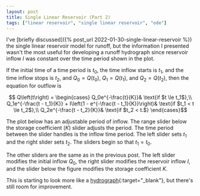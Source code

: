 ```yaml
---
layout: post
title: Single Linear Reservoir (Part 2)
tags: ["linear reservoir", "single linear reservoir", "ode"]
---
```

<script type="text/javascript" src="https://cdn.plot.ly/plotly-2.6.3.min.js"></script>

I've [briefly discussed]({% post_url 2022-01-30-single-linear-reservoir %}) the single linear reservoir model for
runoff, but the information I presented wasn't the most useful for developing a runoff hydrograph since reservoir inflow
$I$ was constant over the time period shown in the plot.

If the initial time of a time period is $t_0$, the time inflow starts is $t_1$, and the time inflow stops is $t_2$, and
$Q_0=Q\left(t_0\right)$, $Q_1=Q\left(t_1\right)$, and $Q_2=Q\left(t_2\right)$, then the equation for outflow is

$$ Q\left(t\right) = \begin{cases}
    Q_0e^{-\frac{t}{K}}& \text{if $t \le t_1$},\\
    Q_1e^{-\frac{t - t_1}{K}} + I\left(1 - e^{-\frac{t - t_1}{K}}\right)& \text{if $t_1 < t \le t_2$},\\
    Q_2e^{-\frac{t - t_2}{K}}& \text{if $t_2 < t.$}
\end{cases}$$

The plot below has an adjustable period of inflow. The range slider below the storage coefficient ($K$) slider adjusts
the period. The time period between the slider handles is the inflow time period. The left slider sets $t_1$ and the
right slider sets $t_2$. The sliders begin so that $t_1=t_0$.

The other sliders are the same as in the previous post. The left slider modifies the initial inflow $Q_0$, the right
slider modifies the reservoir inflow $I$, and the slider below the figure modifies the storage coefficient $K$.

This is starting to look more like a [hydrograph](https://en.wikipedia.org/wiki/Hydrograph){:target="_blank"}, but
there's still room for improvement.

<style>
  .container {
    display: grid;
    grid-gap: 20px;
  }
  .k-value {
    grid-column: 2;
    grid-row: 2;
    justify-self: center;
  }
  .k-slider {
    width: 550px;
    grid-column: 2;
    grid-row: 3;
    justify-self: center;
  }
  .t1-slider {
    width: 550px;
    grid-column: 2;
    grid-row: 4;
    justify-self: center;
  }
  .initial-flow-slider {
    height: 465px;
    grid-column: 1;
    grid-row: 1;
    align-self: center;
  }
  .inflow-slider {
    height: 465px;
    grid-column: 3;
    grid-row: 1;
    align-self: center;
  }
  .plot-area {
    height: 500px;
    width: 600px;
    grid-column: 2;
    grid-row: 1;
    align-self: center;
    justify-self: center;
  }
</style>

<div class="container">
  <div id="q0Slider" class="initial-flow-slider"></div>
  <div id="tester" class="plot-area"></div>
  <div id="inflowSlider" class="inflow-slider"></div>
  <div id="k-value" class="k-value"></div>
  <div id="k-slider" class="k-slider"></div>
  <div id="t1-slider" class="t1-slider"></div>
</div>
<br>

<script type="text/javascript">
  "use strict";

  let nTimes = 1000;
  let maxTime = 480;
  let timeStep = maxTime / (nTimes + 1);

  let time = [];

  for (let i = 0; i < nTimes; i++) {
      time.push(timeStep * i);
  }

  let nSliderValues = 100;
  let midSliderValue = Math.trunc(nSliderValues/2);

  // storage coefficient limits
  let minK = 1;
  let maxK = time[nTimes - 1]/2;

  // initial flow limits
  let minQ0 = 0;
  let maxQ0 = 100;

  // inflow limits
  let minInflow = 0;
  let maxInflow = maxQ0;

  let kValues = [];
  let q0Values = [];
  let inflowValues = [];
  let frac = 0;
  for (let i = 0; i < nSliderValues; i++) {
      frac = i/(nSliderValues - 1);
      kValues.push(minK + frac * maxK);
      q0Values.push(minQ0 + frac * maxQ0);
      inflowValues.push(minInflow + frac * maxInflow);
  }
  let K = kValues[midSliderValue];
  let initialFlow = q0Values[0];
  let inflowValue = inflowValues[Math.trunc(2/3*nSliderValues)];

  let t1 = time[0];
  let t2 = time[nTimes/2];

  let inflowTS = calcInflowTS();
  let flow = calcFlow();

  let TESTER = document.getElementById('tester');
  let data = [
    {
      x: time,
      y: flow,
      name: 'Outflow'
    },
    {
      x: [time[0]],
      y: [initialFlow],
      mode: 'markers',
      marker: {size: 10},
      name: 'Initial Flow'
    },
    {
      x: time,
      y: inflowTS,
      mode: 'lines',
      name: 'Inflow'
    }
  ];
  let layout = {width: 600, height: 500,
    margin: {b: 20, l: 50, r: 10, t: 10},
    legend: { x: 1,
      xanchor: 'right',
      y: 1,
      bgcolor: '#FFFFFF',
      bordercolor: '#000000',
      borderwidth: 1},
    dragmode: false,
    xaxis: {range: [0, maxTime], title: '$t$'},
    yaxis: {range: [0, 1.01*maxQ0], title: '$Q$'}};
  Plotly.newPlot(TESTER, data, layout);

  let kValue = document.getElementById("k-value");
  kValue.textContent = "K = " + K.toPrecision(3);

  function calcInflowTS() {
    let inflowTS = [];
    for (let i = 0; i < nTimes; i++) {
      if (time[i] < t1) {
        inflowTS.push(0);
      }
      else if (time[i] <= t2) {
        inflowTS.push(inflowValue);
      } else {
        inflowTS.push(0);
      }
    }

    return inflowTS;
  }

  function calcFlow() {
    let flow = [];

    // first time step
    flow.push(initialFlow);

    let Q;
    let I;
    for (let i = 1; i < nTimes; i++) {
        Q = flow[i - 1];
        I = inflowTS[i];
        flow.push(Q * Math.exp(-timeStep/K) + I * (1 - Math.exp(-timeStep/K)));
    }
    return flow;
  }

  function updatePlot() {
    let flow = calcFlow();
    let flow_update = {
      x: [time, [time[0]], time],
      y: [flow, [initialFlow], inflowTS]
    };
    Plotly.restyle(TESTER, flow_update);
  }

  $( "#k-slider" ).slider({
    min: 0,
    max: nSliderValues - 1,
    value: midSliderValue,
    slide: function(event, ui) {
      K = kValues[ui.value];
      kValue.textContent = "K = " + K.toPrecision(3);
      updatePlot();
    }
  });
  $( "#t1-slider" ).slider({
    range: true,
    min: 0,
    max: nTimes,
    values: [0, nTimes/2],
    slide: function(event, ui) {
      t1 = time[ui.values[0]]
      t2 = time[ui.values[1] - 1];
      inflowTS = calcInflowTS();
      updatePlot();
    }
  });
  $( "#q0Slider" ).slider({
    orientation: "vertical",
    min: 0,
    max: nSliderValues - 1,
    value: 0,
    slide: function(event, ui) {
      initialFlow = q0Values[ui.value];
      updatePlot();
    }
  });
  $( "#inflowSlider" ).slider({
    orientation: "vertical",
    min: 0,
    max: nSliderValues - 1,
    value: 2/3*nSliderValues,
    slide: function(event, ui) {
      inflowValue = inflowValues[ui.value];
      inflowTS = calcInflowTS();
      updatePlot();
    }
  });
</script>
